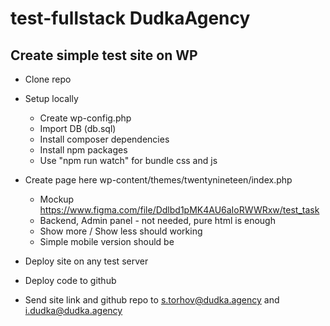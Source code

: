 # test-fullstack DudkaAgency

## Create simple test site on WP

* Clone repo
* Setup locally
    * Create wp-config.php
    * Import DB (db.sql)
    * Install composer dependencies
    * Install npm packages
    * Use "npm run watch" for bundle css and js
    
* Create page here wp-content/themes/twentynineteen/index.php
    * Mockup https://www.figma.com/file/Ddlbd1pMK4AU6aIoRWWRxw/test_task
    * Backend, Admin panel - not needed, pure html is enough
    * Show more / Show less should working
    * Simple mobile version should be
    
* Deploy site on any test server

* Deploy code to github

* Send site link and github repo to s.torhov@dudka.agency and i.dudka@dudka.agency
